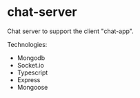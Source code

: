 # chat-server
Chat server to support the client "chat-app".

Technologies:
- Mongodb
- Socket.io
- Typescript
- Express
- Mongoose
